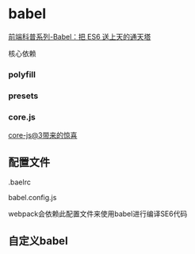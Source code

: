 # babel

[前端科普系列-Babel：把 ES6 送上天的通天塔](https://zhuanlan.zhihu.com/p/129089156)

核心依赖

### polyfill

### presets

### core.js

[core-js@3带来的惊喜](https://www.cnblogs.com/sefaultment/p/11631314.html)

## 配置文件

.baelrc

babel.config.js

webpack会依赖此配置文件来使用babel进行编译SE6代码

## 自定义babel
